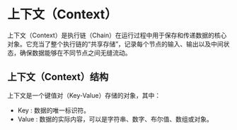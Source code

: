 # 上下文（Context）

上下文（Context）是执行链（Chain）在运行过程中用于保存和传递数据的核心对象。它充当了整个执行链的“共享存储”，记录每个节点的输入、输出以及中间状态，确保数据能够在不同节点之间无缝流动。

## 上下文（Context）结构

上下文是一个键值对（Key-Value）存储的对象，其中：

- Key : 数据的唯一标识符。
- Value : 数据的实际内容，可以是字符串、数字、布尔值、数组或对象。
